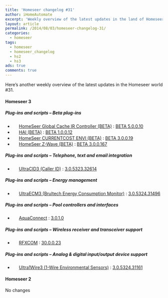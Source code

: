 ```yaml
---
title: 'Homeseer changelog #31'
author: iHomeAutomate
excerpt: 'Weekly overview of the latest updates in the land of Homeseer #31'
layout: article
permalink: /2014/08/03/homeseer-changelog-31/
categories:
  - homeseer
tags:
  - homeseer
  - homeseer_changelog
  - hs2
  - hs3
ads: true
comments: true  
---
```

Here&#8217;s another weekly overview of the latest updates in the Homeseer world #31.

#### Homeseer 3

##### Plug-ins and scripts &#8211; Beta plug-ins

  * <img src="http://homeseer.com/updates3/icons/Plug-In.gif" width="16" height="16" /> [HomeSeer Global Cache IR Controller (BETA)][1] : [BETA 5.0.0.10][2]
  * <img src="http://homeseer.com/updates3/icons/HAI.png" width="16" height="16" /> [HAI (BETA)][3] : [BETA 1.0.0.12][4]
  * <img src="http://homeseer.com/updates3/icons/Plug-In.gif" width="16" height="16" /> [HomeSeer CURRENTCOST ENVI (BETA)][5] : [BETA 3.0.0.19][6]
  * <img src="http://homeseer.com/updates3/icons/Plug-In.gif" width="16" height="16" /> [HomeSeer Z-Wave (BETA)][7] : [BETA 3.0.0.167][8]

##### Plug-ins and scripts &#8211; Telephone, text and email integration

  * <img src="http://www.automatedhomeonline.com/HomeSeer3/hspi_ultracid3.png" width="16" height="16" /> [UltraCID3 (Caller ID)][9] : [3.0.5323.32614][10]

##### Plug-ins and scripts &#8211; Energy management 

  * <img src="http://www.automatedhomeonline.com/HomeSeer3/hspi_ultraecm3.gif" width="16" height="16" /> [UltraECM3 (Brultech Energy Consumption Monitor)][11] : [3.0.5324.31496][12]

##### Plug-ins and scripts &#8211; Pool controllers and interfaces

  * <img src=" http://kinggraphicdesign.com/homeseer/aquaconnect/AC_logo_32.png" width="16" height="16" /> [AquaConnect][13] : [ 3.0.1.0][14]

##### Plug-ins and scripts &#8211; Wireless receiver and transceiver support

  * <img src="http://homeseer.com/updates3/icons/rfxcom.gif" width="16" height="16" /> [RFXCOM][15] : [30.0.0.23][16]

##### Plug-ins and scripts &#8211; Analog & digital input/output device support 

  * <img src="http://www.automatedhomeonline.com/HomeSeer3/hspi_ultra1wire3.gif" width="16" height="16" /> [Ultra1Wire3 (1-Wire Environmental Sensors)][17] : [3.0.5324.31161][18]

#### Homeseer 2

No changes

 [1]: http://homeseer.com/updates3/descriptions/GlobalCache.htm
 [2]: http://homeseer.com/updates3/HSPI_GCIR_5_0_0_10.zip "Download"
 [3]: https://dl.dropboxusercontent.com/u/5041984/Pics/HAI%20Plugin/HAI_Plugin.html
 [4]: http://homeseer.com/updates3rd3/HAI_Plugin.1.0.0.12.zip "Download"
 [5]: http://homeseer.com/updates3/descriptions/CurrentCost.htm
 [6]: http://homeseer.com/updates3/HSPI_CURRENTCOST_3_0_0_19.zip "Download"
 [7]: http://homeseer.com/updates3/descriptions/Z-Wave.htm
 [8]: http://homeseer.com/updates3/HSPI_ZWave_3.0.0.167.zip "Download"
 [9]: http://www.automatedhomeonline.com/HomeSeer3/hspi_ultracid3.htm
 [10]: http://www.automatedhomeonline.com/HomeSeer3/HSPI_ULTRACID3_3.0.5323.32614.zip "Download"
 [11]: http://www.automatedhomeonline.com/HomeSeer3/hspi_ultraecm3.htm
 [12]: http://www.automatedhomeonline.com/HomeSeer3/HSPI_ULTRAECM_3.0.5324.31496.zip "Download"
 [13]: http://kinggraphicdesign.com/homeseer/aquaconnect/AquaConnect.htm
 [14]: http://www.kinggraphicdesign.comhomeseer/aquaconnect/HSPI_AQUACONNECT_3_0_1_0.zip "Download"
 [15]: http://www.rfxcom.com/hs3rfxcom.htm
 [16]: http://homeseer.com/updates3rd3/rfxcom_30_0_0_23.zip "Download"
 [17]: http://www.automatedhomeonline.com/HomeSeer3/hspi_ultra1wire3.htm
 [18]: http://www.automatedhomeonline.com/HomeSeer3/HSPI_ULTRA1WIRE3_3.0.5324.31161.zip "Download"
